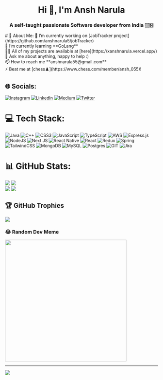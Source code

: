 <h1 align="center">Hi 👋, I'm Ansh Narula</h1>
<h3 align="center">A self-taught passionate Software developer from India 🇮🇳</h3>
# 💫 About Me:
🔭 I’m currently working on [JobTracker project](https://github.com/anshnarula5/jobTracker)<br>
🌱 I’m currently learning **GoLang**<br>
👨‍💻 All of my projects are available at [here](https://xanshnarula.vercel.app/)<br>
💬 Ask me about anything, happy to help :)<br>
📫 How to reach me **anshnarula55@gmail.com**<br>
⚡ Beat me at [chess♟️](https://www.chess.com/member/ansh_055)!


## 🌐 Socials:
[![Instagram](https://img.shields.io/badge/Instagram-%23E4405F.svg?logo=Instagram&logoColor=white)](https://instagram.com/anshnarula5) [![LinkedIn](https://img.shields.io/badge/LinkedIn-%230077B5.svg?logo=linkedin&logoColor=white)](https://linkedin.com/in/anshnarula) [![Medium](https://img.shields.io/badge/Medium-12100E?logo=medium&logoColor=white)](https://medium.com/@anshnarula55) [![Twitter](https://img.shields.io/badge/Twitter-%231DA1F2.svg?logo=Twitter&logoColor=white)](https://twitter.com/narula_ansh) 

# 💻 Tech Stack:
![Java](https://img.shields.io/badge/java-%23ED8B00.svg?style=for-the-badge&logo=openjdk&logoColor=white) ![C++](https://img.shields.io/badge/c++-%2300599C.svg?style=for-the-badge&logo=c%2B%2B&logoColor=white) ![CSS3](https://img.shields.io/badge/css3-%231572B6.svg?style=for-the-badge&logo=css3&logoColor=white) ![JavaScript](https://img.shields.io/badge/javascript-%23323330.svg?style=for-the-badge&logo=javascript&logoColor=%23F7DF1E) ![TypeScript](https://img.shields.io/badge/typescript-%23007ACC.svg?style=for-the-badge&logo=typescript&logoColor=white) ![AWS](https://img.shields.io/badge/AWS-%23FF9900.svg?style=for-the-badge&logo=amazon-aws&logoColor=white) ![Express.js](https://img.shields.io/badge/express.js-%23404d59.svg?style=for-the-badge&logo=express&logoColor=%2361DAFB) ![NodeJS](https://img.shields.io/badge/node.js-6DA55F?style=for-the-badge&logo=node.js&logoColor=white) ![Next JS](https://img.shields.io/badge/Next-black?style=for-the-badge&logo=next.js&logoColor=white) ![React Native](https://img.shields.io/badge/react_native-%2320232a.svg?style=for-the-badge&logo=react&logoColor=%2361DAFB) ![React](https://img.shields.io/badge/react-%2320232a.svg?style=for-the-badge&logo=react&logoColor=%2361DAFB) ![Redux](https://img.shields.io/badge/redux-%23593d88.svg?style=for-the-badge&logo=redux&logoColor=white) ![Spring](https://img.shields.io/badge/spring-%236DB33F.svg?style=for-the-badge&logo=spring&logoColor=white) ![TailwindCSS](https://img.shields.io/badge/tailwindcss-%2338B2AC.svg?style=for-the-badge&logo=tailwind-css&logoColor=white) ![MongoDB](https://img.shields.io/badge/MongoDB-%234ea94b.svg?style=for-the-badge&logo=mongodb&logoColor=white) ![MySQL](https://img.shields.io/badge/mysql-%2300000f.svg?style=for-the-badge&logo=mysql&logoColor=white) ![Postgres](https://img.shields.io/badge/postgres-%23316192.svg?style=for-the-badge&logo=postgresql&logoColor=white) ![GIT](https://img.shields.io/badge/Git-fc6d26?style=for-the-badge&logo=git&logoColor=white) ![Jira](https://img.shields.io/badge/jira-%230A0FFF.svg?style=for-the-badge&logo=jira&logoColor=white)
# 📊 GitHub Stats:
![](https://github-readme-stats.vercel.app/api?username=anshnarula5&theme=react&hide_border=true&include_all_commits=true&count_private=true)
![](https://github-readme-streak-stats.herokuapp.com/?user=anshnarula5&theme=react&hide_border=true)<br/>
![](https://github-readme-stats.vercel.app/api/top-langs/?username=anshnarula5&theme=react&hide_border=true&include_all_commits=true&count_private=true&layout=pie)
![](https://github-readme-stats.vercel.app/api/wakatime?username=anshnarula5)
## 🏆 GitHub Trophies
![](https://github-profile-trophy.vercel.app/?username=anshnarula5&theme=onestar&no-frame=false&no-bg=true&margin-w=4)

### 😂 Random Dev Meme
<img src='https://randommeme-five.vercel.app/' style="height: 400px;"/>

---
[![](https://visitcount.itsvg.in/api?id=anshnarula5&icon=8&color=6)](https://visitcount.itsvg.in)
